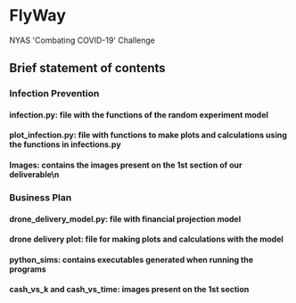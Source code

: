# FlyWay
NYAS 'Combating COVID-19' Challenge

## Brief statement of contents

### Infection Prevention
#### infection.py: file with the functions of the random experiment model
#### plot_infection.py: file with functions to make plots and calculations using the functions in infections.py
#### Images: contains the images present on the 1st section of our deliverable\n

### Business Plan
#### drone_delivery_model.py: file with financial projection model
#### drone delivery plot: file for making plots and calculations with the model
#### python_sims: contains executables generated when running the programs
#### cash_vs_k and cash_vs_time: images present on the 1st section
